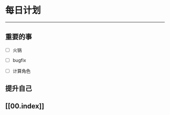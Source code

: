 
# 每日计划
---
## 重要的事

- [ ]  火锅
- [ ]  bugfix 
- [ ]  计算角色



## 提升自己

  



## [[00.index]]











